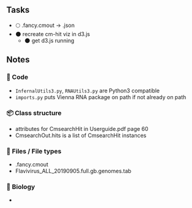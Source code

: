 ## Tasks
- :full_moon: .fancy.cmout -> .json
- :new_moon: recreate cm-hit viz in d3.js
    - :new_moon: get d3.js running


## Notes 
### :scroll: Code
-  `InfernalUtils3.py`, `RNAUtils3.py` are Python3 compatible
- `imports.py` puts Vienna RNA package on path if not already on path

### :package: Class structure
- attributes for CmsearchHit in Userguide.pdf page 60
- CmsearchOut.hits is a list of CmsearchHit instances

### :floppy_disk: Files / File types
- .fancy.cmout
- Flavivirus_ALL_20190905.full.gb.genomes.tab

### :deciduous_tree: Biology
- 